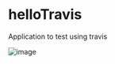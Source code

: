 # helloTravis

Application to test using travis

![image](http://travis-ci.org/lazamar/helloTravis.png)
